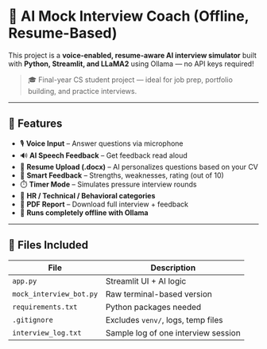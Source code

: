 # 🧠 AI Mock Interview Coach (Offline, Resume-Based)

This project is a **voice-enabled, resume-aware AI interview simulator** built with **Python, Streamlit, and LLaMA2** using Ollama — no API keys required!

> 🎓 Final-year CS student project — ideal for job prep, portfolio building, and practice interviews.

---

## 🚀 Features

- 🎙️ **Voice Input** – Answer questions via microphone
- 🔊 **AI Speech Feedback** – Get feedback read aloud
- 📄 **Resume Upload (.docx)** – AI personalizes questions based on your CV
- 💬 **Smart Feedback** – Strengths, weaknesses, rating (out of 10)
- ⏱️ **Timer Mode** – Simulates pressure interview rounds
- 📂 **HR / Technical / Behavioral categories**
- 🧾 **PDF Report** – Download full interview + feedback
- 🧠 **Runs completely offline with Ollama**

---

## 📁 Files Included

| File                  | Description                           |
|-----------------------|---------------------------------------|
| `app.py`              | Streamlit UI + AI logic               |
| `mock_interview_bot.py` | Raw terminal-based version            |
| `requirements.txt`    | Python packages needed                |
| `.gitignore`          | Excludes `venv/`, logs, temp files    |
| `interview_log.txt`   | Sample log of one interview session   |

